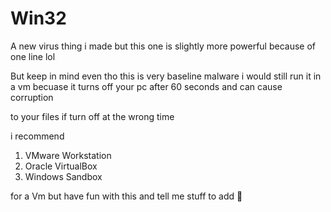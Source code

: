 # Win32
A new virus thing i made but this one is slightly more powerful because of one line lol 

But keep in mind even tho this is very baseline malware i would still run it in a vm becuase it turns off your pc after 60 seconds and can cause corruption

to your files if turn off at the wrong time 

i recommend 
1. VMware Workstation
2. Oracle VirtualBox
3. Windows Sandbox


for a Vm
but have fun with this and tell me stuff to add 🙂
